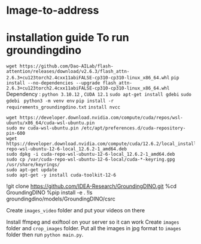 # Image-to-address

# installation guide To run groundingdino
`wget https://github.com/Dao-AILab/flash-attention/releases/download/v2.6.3/flash_attn-2.6.3+cu123torch2.4cxx11abiFALSE-cp310-cp310-linux_x86_64.whl`
`pip install --no-dependencies --upgrade flash_attn-2.6.3+cu123torch2.4cxx11abiFALSE-cp310-cp310-linux_x86_64.whl`
Dependency : `python 3.10.12` , `CUDA 12.1`
`sudo apt-get install gdebi`
`sudo gdebi `
`python3 -m venv env`
`pip install -r requirements_groundingdino.txt`
`install nvcc`
```
wget https://developer.download.nvidia.com/compute/cuda/repos/wsl-ubuntu/x86_64/cuda-wsl-ubuntu.pin
sudo mv cuda-wsl-ubuntu.pin /etc/apt/preferences.d/cuda-repository-pin-600
wget https://developer.download.nvidia.com/compute/cuda/12.6.2/local_installers/cuda-repo-wsl-ubuntu-12-6-local_12.6.2-1_amd64.deb
sudo dpkg -i cuda-repo-wsl-ubuntu-12-6-local_12.6.2-1_amd64.deb
sudo cp /var/cuda-repo-wsl-ubuntu-12-6-local/cuda-*-keyring.gpg /usr/share/keyrings/
sudo apt-get update
sudo apt-get -y install cuda-toolkit-12-6
```
!git clone https://github.com/IDEA-Research/GroundingDINO.git
%cd GroundingDINO
%pip install -e .
!ls groundingdino/models/GroundingDINO/csrc

Create `images_video` folder and put your videos on there

Install ffmpeg and exiftool on your server so it can work
Create `images` folder and `crop_images` folder.
Put all the images in jpg format to `images` folder then run `python main.py`.

